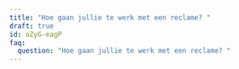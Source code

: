 ```yaml
---
title: "Hoe gaan jullie te werk met een reclame? "
draft: true
id: oZyG-eagP
faq:
  question: "Hoe gaan jullie te werk met een reclame? "
---
```

